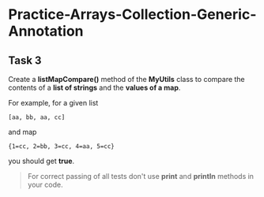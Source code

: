 # Practice-Arrays-Collection-Generic-Annotation
## Task 3

Create a **listMapCompare()** method of the **MyUtils** class to compare the contents of a **list of strings** and the **values of a map**.

For example, for a given list
```
[aa, bb, aa, cc]
```
and map
```
{1=cc, 2=bb, 3=cc, 4=aa, 5=cc}
```
you should get **true**.

> For correct passing of all tests don't use **print** and **println** methods in your code.
